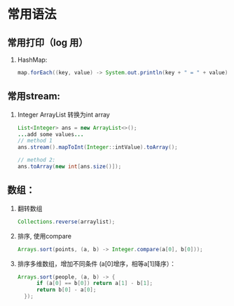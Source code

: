 # 常用语法
## 常用打印（log 用）
1. HashMap:
      ```java
      map.forEach((key, value) -> System.out.println(key + " = " + value));
      ```
## 常用stream:
1.  Integer ArrayList 转换为int array
      ```java
      List<Integer> ans = new ArrayList<>();
      ...add some values...
      // method 1
      ans.stream().mapToInt(Integer::intValue).toArray();

      // method 2:
      ans.toArray(new int[ans.size()]);
      ```


## 数组：
1. 翻转数组
      ```java
      Collections.reverse(arraylist);
      ```
2. 排序, 使用compare
      ```java
      Arrays.sort(points, (a, b) -> Integer.compare(a[0], b[0]));
      ```
3. 排序多维数组，增加不同条件 (a[0]增序，相等a[1]降序）：
      ```java
      Arrays.sort(people, (a, b) -> {
            if (a[0] == b[0]) return a[1] - b[1];
            return b[0] - a[0];
        });
      ```